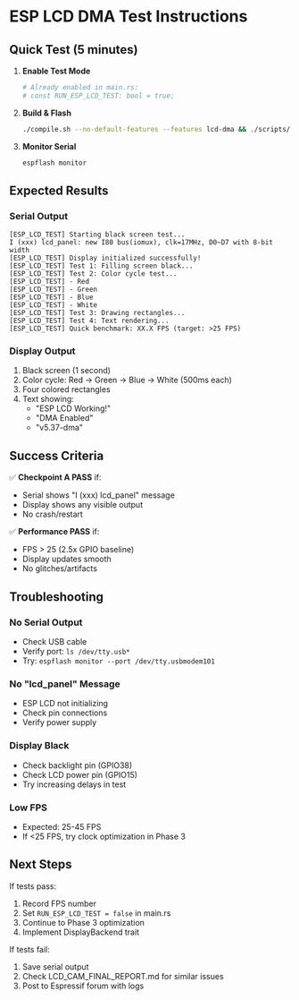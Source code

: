 # ESP LCD DMA Test Instructions

## Quick Test (5 minutes)

1. **Enable Test Mode**
   ```bash
   # Already enabled in main.rs:
   # const RUN_ESP_LCD_TEST: bool = true;
   ```

2. **Build & Flash**
   ```bash
   ./compile.sh --no-default-features --features lcd-dma && ./scripts/flash.sh
   ```

3. **Monitor Serial**
   ```bash
   espflash monitor
   ```

## Expected Results

### Serial Output
```
[ESP_LCD_TEST] Starting black screen test...
I (xxx) lcd_panel: new I80 bus(iomux), clk=17MHz, D0~D7 with 8-bit width
[ESP_LCD_TEST] Display initialized successfully!
[ESP_LCD_TEST] Test 1: Filling screen black...
[ESP_LCD_TEST] Test 2: Color cycle test...
[ESP_LCD_TEST] - Red
[ESP_LCD_TEST] - Green
[ESP_LCD_TEST] - Blue
[ESP_LCD_TEST] - White
[ESP_LCD_TEST] Test 3: Drawing rectangles...
[ESP_LCD_TEST] Test 4: Text rendering...
[ESP_LCD_TEST] Quick benchmark: XX.X FPS (target: >25 FPS)
```

### Display Output
1. Black screen (1 second)
2. Color cycle: Red → Green → Blue → White (500ms each)
3. Four colored rectangles
4. Text showing:
   - "ESP LCD Working!"
   - "DMA Enabled"
   - "v5.37-dma"

## Success Criteria

✅ **Checkpoint A PASS** if:
- Serial shows "I (xxx) lcd_panel" message
- Display shows any visible output
- No crash/restart

✅ **Performance PASS** if:
- FPS > 25 (2.5x GPIO baseline)
- Display updates smooth
- No glitches/artifacts

## Troubleshooting

### No Serial Output
- Check USB cable
- Verify port: `ls /dev/tty.usb*`
- Try: `espflash monitor --port /dev/tty.usbmodem101`

### No "lcd_panel" Message
- ESP LCD not initializing
- Check pin connections
- Verify power supply

### Display Black
- Check backlight pin (GPIO38)
- Check LCD power pin (GPIO15)
- Try increasing delays in test

### Low FPS
- Expected: 25-45 FPS
- If <25 FPS, try clock optimization in Phase 3

## Next Steps

If tests pass:
1. Record FPS number
2. Set `RUN_ESP_LCD_TEST = false` in main.rs
3. Continue to Phase 3 optimization
4. Implement DisplayBackend trait

If tests fail:
1. Save serial output
2. Check LCD_CAM_FINAL_REPORT.md for similar issues
3. Post to Espressif forum with logs